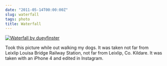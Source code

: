 ```yaml
---
date: "2011-05-14T00:00:00Z"
slug: waterfall
tags: photo
title: Waterfall
---
```


<a href="http://farm6.static.flickr.com/5136/5458554591_81e0af2293.jpg" title="Waterfall by dueyfinster"><img src="/files/2011/05/waterfall.jpg" alt="Waterfall by dueyfinster"/></a>

Took this picture while out walking my dogs. It was taken not far 
from Leixlip Louisa Bridge Railway Station, not far from Leixlip, 
Co. Kildare. It was taken with an iPhone 4 and edited in Instagram.
